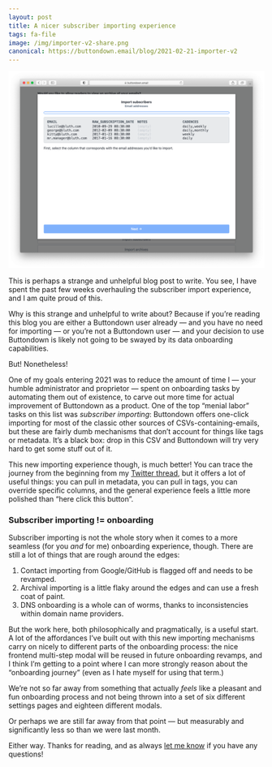 ```yaml
---
layout: post
title: A nicer subscriber importing experience
tags: fa-file
image: /img/importer-v2-share.png
canonical: https://buttondown.email/blog/2021-02-21-importer-v2
---
```


<img src="/img/buttondown-v2.png" class="kg-image" style="border: 0px">

This is perhaps a strange and unhelpful blog post to write. You see, I have spent the past few weeks overhauling the subscriber import experience, and I am quite proud of this.

Why is this strange and unhelpful to write about? Because if you’re reading this blog you are either a Buttondown user already — and you have no need for importing — or you’re not a Buttondown user — and your decision to use Buttondown is likely not going to be swayed by its data onboarding capabilities.

But! Nonetheless!

One of my goals entering 2021 was to reduce the amount of time I — your humble administrator and proprietor — spent on onboarding tasks by automating them out of existence, to carve out more time for actual improvement of Buttondown as a product. One of the top “menial labor” tasks on this list was _subscriber importing_: Buttondown offers one-click importing for most of the classic other sources of CSVs-containing-emails, but these are fairly dumb mechanisms that don’t account for things like tags or metadata. It’s a black box: drop in this CSV and Buttondown will try very hard to get some stuff out of it.

This new importing experience though, is much better! You can trace the journey from the beginning from my [Twitter thread](https://twitter.com/justinmduke/status/1355993756265107457), but it offers a lot of useful things: you can pull in metadata, you can pull in tags, you can override specific columns, and the general experience feels a little more polished than “here click this button”.

### Subscriber importing != onboarding

Subscriber importing is not the whole story when it comes to a more seamless (for you _and_ for me) onboarding experience, though. There are still a lot of things that are rough around the edges:

1. Contact importing from Google/GitHub is flagged off and needs to be revamped.
2. Archival importing is a little flaky around the edges and can use a fresh coat of paint.
3. DNS onboarding is a whole can of worms, thanks to inconsistencies within domain name providers.

But the work here, both philosophically and pragmatically, is a useful start. A lot of the affordances I’ve built out with this new importing mechanisms carry on nicely to different parts of the onboarding process: the nice frontend multi-step modal will be reused in future onboarding revamps, and I think I’m getting to a point where I can more strongly reason about the “onboarding journey” (even as I hate myself for using that term.)

We’re not so far away from something that actually _feels_ like a pleasant and fun onboarding process and not being thrown into a set of six different settings pages and eighteen different modals.

Or perhaps we are still far away from that point — but measurably and significantly less so than we were last month.

Either way. Thanks for reading, and as always [let me know](mailto:justin@buttondown.email) if you have any questions!
